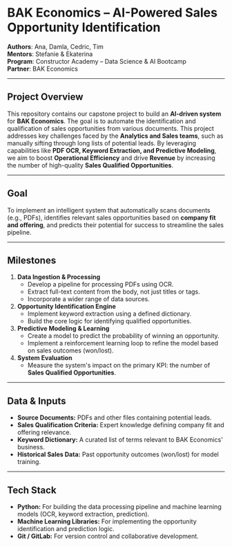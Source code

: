 # BAK Economics – AI-Powered Sales Opportunity Identification

**Authors**: Ana, Damla, Cedric, Tim  
**Mentors**: Stefanie & Ekaterina  
**Program**: Constructor Academy – Data Science & AI Bootcamp  
**Partner**: BAK Economics

---

## Project Overview
This repository contains our capstone project to build an **AI-driven system** for **BAK Economics**. The goal is to automate the identification and qualification of sales opportunities from various documents. This project addresses key challenges faced by the **Analytics and Sales teams**, such as manually sifting through long lists of potential leads. By leveraging capabilities like **PDF OCR, Keyword Extraction, and Predictive Modeling**, we aim to boost **Operational Efficiency** and drive **Revenue** by increasing the number of high-quality **Sales Qualified Opportunities**.

---

## Goal
To implement an intelligent system that automatically scans documents (e.g., PDFs), identifies relevant sales opportunities based on **company fit and offering**, and predicts their potential for success to streamline the sales pipeline.

---

## Milestones
1.  **Data Ingestion & Processing**
    * Develop a pipeline for processing PDFs using OCR.
    * Extract full-text content from the body, not just titles or tags.
    * Incorporate a wider range of data sources.
2.  **Opportunity Identification Engine**
    * Implement keyword extraction using a defined dictionary.
    * Build the core logic for identifying qualified opportunities.
3.  **Predictive Modeling & Learning**
    * Create a model to predict the probability of winning an opportunity.
    * Implement a reinforcement learning loop to refine the model based on sales outcomes (won/lost).
4.  **System Evaluation**
    * Measure the system's impact on the primary KPI: the number of **Sales Qualified Opportunities**.

---

## Data & Inputs
* **Source Documents:** PDFs and other files containing potential leads.
* **Sales Qualification Criteria:** Expert knowledge defining company fit and offering relevance.
* **Keyword Dictionary:** A curated list of terms relevant to BAK Economics' business.
* **Historical Sales Data:** Past opportunity outcomes (won/lost) for model training.

---

## Tech Stack
* **Python:** For building the data processing pipeline and machine learning models (OCR, keyword extraction, prediction).
* **Machine Learning Libraries:** For implementing the opportunity identification and prediction logic.
* **Git / GitLab:** For version control and collaborative development.